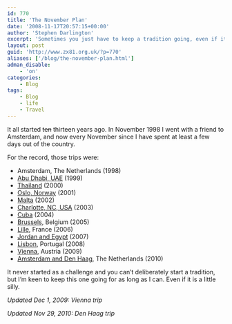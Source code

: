```yaml
---
id: 770
title: 'The November Plan'
date: '2008-11-17T20:57:15+00:00'
author: 'Stephen Darlington'
excerpt: 'Sometimes you just have to keep a tradition going, even if it makes absolutely no sense whatsoever.'
layout: post
guid: 'http://www.zx81.org.uk/?p=770'
aliases: ['/blog/the-november-plan.html']
adman_disable:
    - 'on'
categories:
    - Blog
tags:
    - Blog
    - life
    - Travel
---
```


It all started <del datetime="2010-11-29T20:13:14+00:00">ten</del> thirteen years ago. In November 1998 I went with a friend to Amsterdam, and now every November since I have spent at least a few days out of the country.

For the record, those trips were:

- Amsterdam, The Netherlands (1998)
- [Abu Dhabi, UAE](/travel/uae.html) (1999)
- [Thailand](/travel/thailand.html) (2000)
- [Oslo, Norway](/travel/norway.html) (2001)
- [Malta](/travel/misc2003.html) (2002)
- [Charlotte, NC, USA](/travel/misc2003.html) (2003)
- [Cuba](/travel/cuba.html) (2004)
- [Brussels](/travel/belgium-2005.html), Belgium (2005)
- [Lille](/travel/lille-2006.html), France (2006)
- [Jordan and Egypt](/travel/jordan-and-egypt.html) (2007)
- [Lisbon](/travel/lisbon-portugal.html), Portugal (2008)
- [Vienna](/travel/vienna-austria.html), Austria (2009)
- [Amsterdam and Den Haag](/travel/the-netherlands.html), The Netherlands (2010)

It never started as a challenge and you can’t deliberately start a tradition, but I’m keen to keep this one going for as long as I can. Even if it is a little silly.

*Updated Dec 1, 2009: Vienna trip*

*Updated Nov 29, 2010: Den Haag trip*